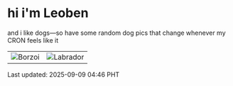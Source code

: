 # hi i'm Leoben

and i like dogs—so have some random dog pics that change whenever my CRON feels like it

|  |  |
|--------|----------|
| ![Borzoi](https://random-dog-vercel.vercel.app/api/random-borzoi?v=1757364398) | ![Labrador](https://random-dog-vercel.vercel.app/api/random-labrador?v=1757364398) |

Last updated: 2025-09-09 04:46 PHT

